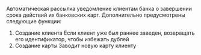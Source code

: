 Автоматическая рассылка уведомление клиентам банка о завершении срока действий их банковских карт.
                      Дополнительно предусмотрены следующие функции: 
1.	Создание клиента
Если клиент уже был раннее заведен, возвращать его идентификатор, чтобы избежать дублей 
2.	Создание карты
Заводит новую карту клиенту 

